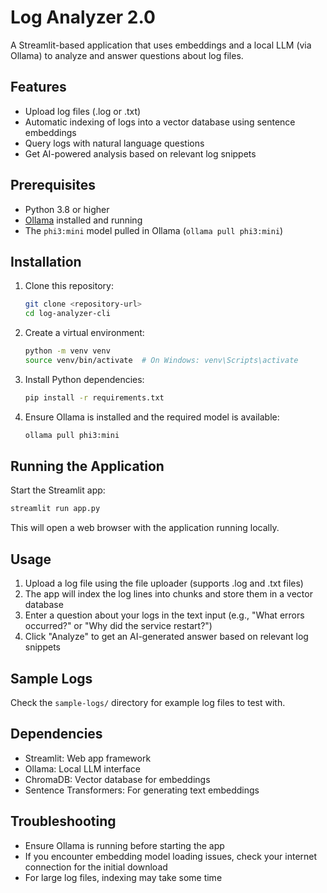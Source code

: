 # Log Analyzer 2.0

A Streamlit-based application that uses embeddings and a local LLM (via Ollama) to analyze and answer questions about log files.

## Features

- Upload log files (.log or .txt)
- Automatic indexing of logs into a vector database using sentence embeddings
- Query logs with natural language questions
- Get AI-powered analysis based on relevant log snippets

## Prerequisites

- Python 3.8 or higher
- [Ollama](https://ollama.ai/) installed and running
- The `phi3:mini` model pulled in Ollama (`ollama pull phi3:mini`)

## Installation

1. Clone this repository:
   ```bash
   git clone <repository-url>
   cd log-analyzer-cli
   ```

2. Create a virtual environment:
   ```bash
   python -m venv venv
   source venv/bin/activate  # On Windows: venv\Scripts\activate
   ```

3. Install Python dependencies:
   ```bash
   pip install -r requirements.txt
   ```

4. Ensure Ollama is installed and the required model is available:
   ```bash
   ollama pull phi3:mini
   ```

## Running the Application

Start the Streamlit app:
```bash
streamlit run app.py
```

This will open a web browser with the application running locally.

## Usage

1. Upload a log file using the file uploader (supports .log and .txt files)
2. The app will index the log lines into chunks and store them in a vector database
3. Enter a question about your logs in the text input (e.g., "What errors occurred?" or "Why did the service restart?")
4. Click "Analyze" to get an AI-generated answer based on relevant log snippets

## Sample Logs

Check the `sample-logs/` directory for example log files to test with.

## Dependencies

- Streamlit: Web app framework
- Ollama: Local LLM interface
- ChromaDB: Vector database for embeddings
- Sentence Transformers: For generating text embeddings

## Troubleshooting

- Ensure Ollama is running before starting the app
- If you encounter embedding model loading issues, check your internet connection for the initial download
- For large log files, indexing may take some time